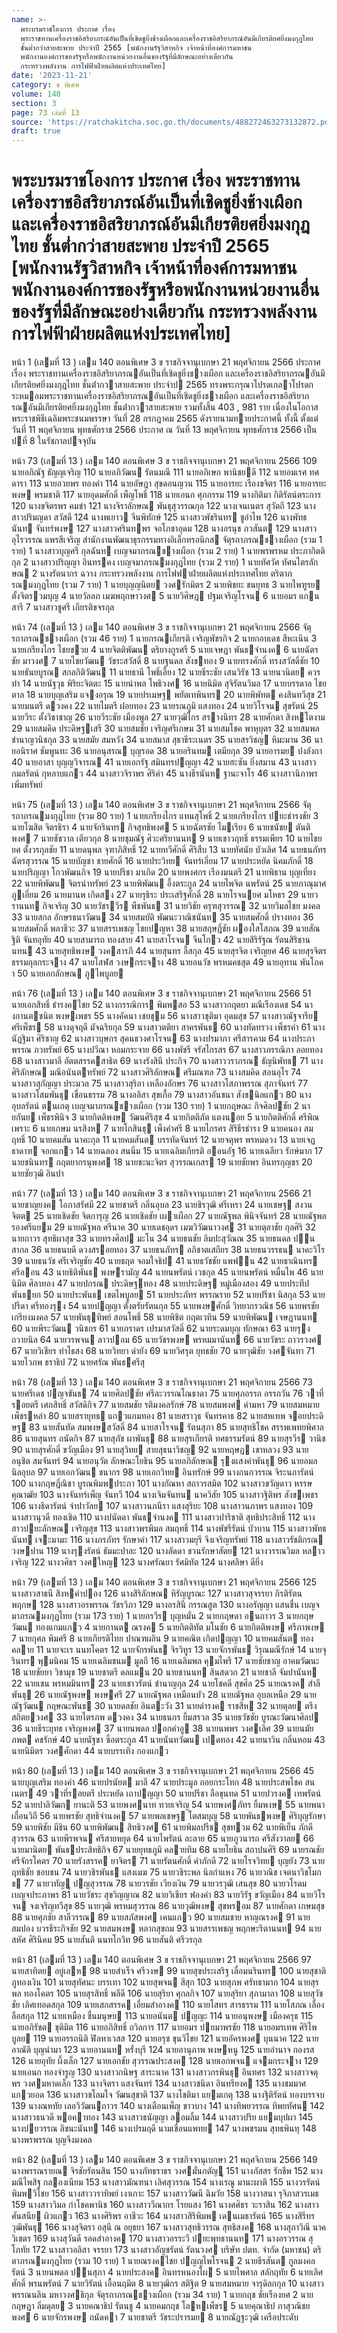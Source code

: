 ```yaml
---
name: >-
  พระบรมราชโองการ ประกาศ เรื่อง
  พระราชทานเครื่องราชอิสริยาภรณ์อันเป็นที่เชิดชูยิ่งช้างเผือกและเครื่องราชอิสริยาภรณ์อันมีเกียรติยศยิ่งมงกุฎไทย
  ชั้นต่ำกว่าสายสะพาย ประจำปี 2565 [พนักงานรัฐวิสาหกิจ เจ้าหน้าที่องค์การมหาชน
  พนักงานองค์การของรัฐหรือพนักงานหน่วยงานอื่นของรัฐที่มีลักษณะอย่างเดียวกัน
  กระทรวงพลังงาน การไฟฟ้าฝ่ายผลิตแห่งประเทศไทย]
date: '2023-11-21'
category: ข พิเศษ
volume: 140
section: 3
page: 73 เล่มที่ 13
source: 'https://ratchakitcha.soc.go.th/documents/488272463273132872.pdf'
draft: true
---
```


# พระบรมราชโองการ ประกาศ เรื่อง พระราชทานเครื่องราชอิสริยาภรณ์อันเป็นที่เชิดชูยิ่งช้างเผือกและเครื่องราชอิสริยาภรณ์อันมีเกียรติยศยิ่งมงกุฎไทย ชั้นต่ำกว่าสายสะพาย ประจำปี 2565 [พนักงานรัฐวิสาหกิจ เจ้าหน้าที่องค์การมหาชน พนักงานองค์การของรัฐหรือพนักงานหน่วยงานอื่นของรัฐที่มีลักษณะอย่างเดียวกัน กระทรวงพลังงาน การไฟฟ้าฝ่ายผลิตแห่งประเทศไทย]

หน้า 1 (เลมที่ 13 ) เลม 140 ตอนพิเศษ 3 ข ราชกิจจานุเบกษา 21 พฤศจิกายน 2566 ประกาศ เรื่อง พระราชทานเครื่องราชอิสริยาภรณอันเป็นที่เชิดชูยิ่งชางเผือก และเครื่องราชอิสริยาภรณอันมีเกียรติยศยิ่งมงกุฎไทย ชั้นต่ํากวาสายสะพาย ประจําป 2565 ทรงพระกรุณาโปรดเกลาโปรดกระหมอมพระราชทานเครื่องราชอิสริยาภรณอันเป็นที่เชิดชูยิ่งชางเผือก และเครื่องราชอิสริยาภรณอันมีเกียรติยศยิ่งมงกุฎไทย ชั้นต่ํากวาสายสะพาย รวมทั้งสิ้น 403 , 981 ราย เนื่องในโอกาสพระราชพิธีเฉลิมพระชนมพรรษา วันที่ 28 กรกฎาคม 2565 ดังรายนามทายประกาศนี้ ทั้งนี้ ตั้งแต่วันที่ 11 พฤศจิกายน พุทธศักราช 2566 ประกาศ ณ วันที่ 13 พฤศจิกายน พุทธศักราช 2566 เป็นปที่ 8 ในรัชกาลปจจุบัน

หน้า 73 (เลมที่ 13 ) เลม 140 ตอนพิเศษ 3 ข ราชกิจจานุเบกษา 21 พฤศจิกายน 2566 109 นายอภิณัฐ ธัญญเจริญ 110 นายอภิวัฒน รัตนมณี 111 นายอภิเษก พานิชยดี 112 นายอมเรศ ทศดารา 113 นายอวยพร ทองคํา 114 นายอัษฎา สุขดอนญวน 115 นายอารยะ เรืองขจิตร 116 นายอารยะพงษ พรมชาติ 117 นายอุดมศักดิ์ เพ็ญโพธิ์ 118 นายเอนก ศุภกรรม 119 นางกิติมา กิติรัตน์ตระการ 120 นางขจิตรพร คมขํา 121 นางจิราลักษณ พันธุสุวรรณกุล 122 นางเจนเนตร สุวัตถี 123 นางสาวปริมญดา สวัสดี 124 นางพเยาว จีนพิทักษ์ 125 นางสาวพัชรินทร ชูอําไพ 126 นางพัทธนันท จันทร์พงษ 127 นางสาวศรินทพร จอโภชาอุดม 128 นางอรนุช ภวสันต 129 นางสาวอุไรวรรณ แพรสีเจริญ สํานักงานพัฒนาธุรกรรมทางอิเล็กทรอนิกส จัตุรถาภรณชางเผือก (รวม 1 ราย) 1 นางสาวบุญศรี กุลฉันท เบญจมาภรณชางเผือก (รวม 2 ราย) 1 นายพรพรหม ประภากิตติกุล 2 นางสาวปริญญา อินทรคง เบญจมาภรณมงกุฎไทย (รวม 2 ราย) 1 นายทัศวัศ ทัศนไตรลักษณ 2 นางรัตนากร ฉวาง กระทรวงพลังงาน การไฟฟาฝ่ายผลิตแห่งประเทศไทย ตริตาภรณมงกุฎไทย (รวม 7 ราย) 1 นายบุญญนิตย วงศรักมิตร 2 นายพิชยะ ชนยุทธ 3 นายไพฑูรย ตั้งจิตรวมบุญ 4 นายวัลลภ เมฆพฤกษาวงศ 5 นายวิศิษฎ ปฐมเจริญโรจน 6 นายอมร แกนสารี 7 นางสาวชูศรี เกียรติขจรกุล

หน้า 74 (เลมที่ 13 ) เลม 140 ตอนพิเศษ 3 ข ราชกิจจานุเบกษา 21 พฤศจิกายน 2566 จัตุรถาภรณชางเผือก (รวม 46 ราย) 1 นายกรณเกียรติ เจริญพัชรกิจ 2 นายกอบเดช สีหะเนิน 3 นายเกรียงไกร ไชยชวย 4 นายจิตติพัฒน ตริยางกูรศรี 5 นายเจษฎา พันธจํานงค 6 นายฉัตรชัย มาวงศ 7 นายไชยวัฒน วัชระสวัสดิ์ 8 นายฐนดล สังขทอง 9 นายทรงศักดิ์ ทรงสวัสดิ์ชัย 10 นายธันยบูรณ สกลกิติวัฒน 11 นายธานี โพธิ์เอี้ยง 12 นายธีระชัย เสนวิรัช 13 นายนวนิตย ควรทํา 14 นายนัฐวุธ พิริยะจิตตะ 15 นายนําพล โพธิวงศ 16 นายนิมิต สุจิรัตนวิมล 17 นายบรรดาล ไชยตาล 18 นายบุญเสริม แจงอรุณ 19 นายปรเมษฐ พยัตเทพินทร 20 นายพิพัทต คงสินทวีสุข 21 นายมนตรี ดวงคง 22 นายไมตรี ฝอยทอง 23 นายรณภูมิ แสงทอง 24 นายวิโรจน สุขรัตน์ 25 นายวีระ ตั้งวิชาชาญ 26 นายวีระชัย เมืองพูล 27 นายวุฒิไกร สรางนิทร 28 นายศักดา สิงหโตงาม 29 นายสมคิด ประดิษฐเสรี 30 นายสมชัย เจริญศรีเกษม 31 นายสมโชค พาหุบุตร 32 นายสมพล ชํานาญวนิชกุล 33 นายสมัย สมหวัง 34 นายสมาส สุธาธีระเนตร 35 นายสรวิชญ หิมะมาน 36 นายอนิราศ ชัมพูนทะ 36 นายอนุสรณ บุญรอด 38 นายอรินทม เตมียกุล 39 นายอารมย ปงลังกา 40 นายอาสา บุญญวิจารณ 41 นายเอกรัฐ สมินทรปญญา 42 นายฮะซัน ยิ่งสมาน 43 นางสาวกมลรัตน์ กุหลาบแกว 44 นางสาวจิราพร ศิริคํา 45 นางธีรนันท ฐานะจาโร 46 นางสาวนิภาพร เพิ่มทรัพย์

หน้า 75 (เลมที่ 13 ) เลม 140 ตอนพิเศษ 3 ข ราชกิจจานุเบกษา 21 พฤศจิกายน 2566 จัตุรถาภรณมงกุฎไทย (รวม 80 ราย) 1 นายเกรียงไกร แทนสุโพธิ์ 2 นายเกรียงไกร ปยะธํารงชัย 3 นายโฆสิต จิตรธิรา 4 นายจักรินทร กิจสุทธิพงศ 5 นายฉัตรชัย ไมเรียง 6 นายชนัชย ตันติพงศ 7 นายชัชวาล เตียวกุล 8 นายชุมณัฐ ศิวะศริยานนท 9 นายเชาวฤทธิ์ ธรรมเพียร 10 นายไชยยศ ตั้งวรกุลชัย 11 นายดนุพล จุฑาภิสิทธิ์ 12 นายทวีศักดิ์ ศิริสืบ 13 นายทัศนัย บัวเลิศ 14 นายธนภัทร ฉัตรสุวรรณ 15 นายบัญชา ชายศักดิ์ 16 นายประวิทย จันทร์เอี่ยม 17 นายประหยัด นิคมภักดิ์ 18 นายปริญญา โกวพัฒนกิจ 19 นายปรีชา มาเกิด 20 นายพงศกร เรืองมนตรี 21 นายพิธาน บุญเที่ยง 22 นายพิพัฒน จิตรนําทรัพย์ 23 นายพิพัฒน อึ้งตระกูล 24 นายไพจิต นพรัตน์ 25 นายภาณุมาศ ภูเอี่ยม 26 นายมานพ เกิดสง 27 นายรุธิระ ประเสริฐศักดิ์ 28 นายโรจนยศ มโหธร 29 นายวรานนท กิจเจริญ 30 นายวัชรวีร พืชพันธ 31 นายวิชัย ครุฑสุวรรณ 32 นายวิมลไชย มงคล 33 นายสกล อักษรธนาวัฒน 34 นายสมบัติ พัฒนะวาณิชนันท 35 นายสมศักดิ์ ปรางทอง 36 นายสมศักดิ์ พลาชีวะ 37 นายสรรเพชญ ไชยปญหา 38 นายสฤษฎิ์ชัย ผองใสโสภณ 39 นายสัณฐิติ จันทอุทัย 40 นายสามารถ ทองสาย 41 นายสาโรจน จีนโกว 42 นายสิริรัฐณ รัตนสิริชานนทน 43 นายสุทธิพงษ วงคสารภี 44 นายสุนทร ลี้สกุล 45 นายสุรจิต เจริญยศ 46 นายสุรจิตร ธรรมกุลกระจาง 47 นายโสฬส วงษกระจาง 48 นายอนวัช พรหมคชสุต 49 นายอุทาน พันโภคา 50 นายเอกลักษณ ภูไพบูลย

หน้า 76 (เลมที่ 13 ) เลม 140 ตอนพิเศษ 3 ข ราชกิจจานุเบกษา 21 พฤศจิกายน 2566 51 นายเอกสิทธิ์ ธํารงคไชย 52 นางกรรณิการ พิมพสอ 53 นางสาวกฤตยา มณีเรืองเดช 54 นางกานตชนิต พงษเพชร 55 นางคัคนา เชยชุม 56 นางสาวชุติมา อุดมสุข 57 นางสาวณัฐจารีย ศรีเพ็ชร 58 นางดุจฤดี มัจฉริยกุล 59 นางสาวตติยา สาครพันธ 60 นางทัดทรวง เพ็ชรคํา 61 นางนัฏฐิมา ศิริชาญ 62 นางสาวบุษกร สุคนธวงศาโรจน 63 นางปรมาภา ศรีสารคาม 64 นางประภาพรรณ ภวทรัพย์ 65 นางปวีณา หอมกระจาย 66 นางพัชรี จรัสไกรสร 67 นางสาวภรรณิภา ลอยทอง 68 นางสาวมาลี อัตตสรรคสาธิต 69 นางรังสินี ประกิจ 70 นางสาววราภรณ ธัญนิพัทธ 71 นางศิริลักษณ มณีอนันตทรัพย์ 72 นางสาวศิริลักษณ ศรีมณฑล 73 นางสมคิด สอนอุไร 74 นางสาวสุกัญญา ประมวล 75 นางสาวสุริลา เหลืองอักษร 76 นางสาวโสภาพรรณ สุภาจันทร์ 77 นางสาวโสมพันธุ เขื่อนธรรม 78 นางอลิสา สุขเกื้อ 79 นางสาวอันชนา สังขนิลแกว 80 นางอุบลรัตน์ ตนเกตุ เบญจมาภรณชางเผือก (รวม 130 ราย) 1 นายกฤษณะ กิจศิลปชัย 2 นายกันย เพ็ชรพินิจ 3 นายกิตติพงษ วัฒนศิริสุข 4 นายกิตติภัต แตงนอย 5 นายกิตติศักดิ์ ศรีพิณเพราะ 6 นายเกษม นรสิงห 7 นายโกสินธุ เพ็งคําศรี 8 นายไกรศร สิริธีรธํารง 9 นายคนอง สมฤทธิ์ 10 นายคมสัน นาคะกุล 11 นายคมสันต บรรทัดจันทร์ 12 นายจตุพร พรหมดวง 13 นายเจฏธาดาฑ จอกแกว 14 นายฉลอง สนนิ่ม 15 นายเฉลิมเกียรติ ออนอัฐ 16 นายเฉลียว รักษ์มาก 17 นายชนินทร กฤตยากรนุพงศ 18 นายชะนะจิตร สุวรรณเกสร 19 นายชัยพร อินทรกุญชร 20 นายชัยวุฒิ อินปา

หน้า 77 (เลมที่ 13 ) เลม 140 ตอนพิเศษ 3 ข ราชกิจจานุเบกษา 21 พฤศจิกายน 2566 21 นายชาญยงค โอภาสรัศมี 22 นายชาตรี กลิ่นอุบล 23 นายชิรวุฒิ ศรีเหรา 24 นายเชษฐ สงวนจิตต 25 นายเชิดชัย จิตการุญ 26 นายเชิดชัย เผาเผือก 27 นายณัฐพล พินิจจันทร์ 28 นายณัฐพล รองศรีแยม 29 นายณัฐพล ศรีนาค 30 นายเดชอุดร เมฆวิวัฒนาวงศ 31 นายตุลาชัย กุลศิริ 32 นายถาวร สุทธิผาสุข 33 นายทรงศิลป มะโน 34 นายธนชัย ลิมปะสุวัณณ 35 นายธนดล ปนสากล 36 นายธนบดี ดวงสรอยทอง 37 นายธนภัทร อภิชาตเสถียร 38 นายธนวรรธน นาคะวิโร 39 นายธนวัช ศรีเจริญชัย 40 นายธฤต จอมใจธิป 41 นายธวัชชัย แพฟน 42 นายธาณินทร ศรีออน 43 นายธิติพันธ พงษรามัญ 44 นายนพรัตน์ เวชกุล 45 นายนพรัตน์ หมื่นไพ 46 นายนิมิต ศิลาทอง 47 นายปกรณ ประดิษฐทอง 48 นายประดิษฐ หมู่เมืองสอง 49 นายประทีป พันธยก 50 นายประพันธ เขตไพบูลย 51 นายประภัทร พรรณราย 52 นายปรีชา นิสกุล 53 นายปรีดา ศรีทองรุง 54 นายปญญา ตั้งตรัยรัตนกุล 55 นายพงษศักดิ์ วิทยากรวณิช 56 นายพรชัย เกรียงมงคล 57 นายพันธุทิพย์ สอนโพธิ์ 58 นายพิชิต กฤตเวทิน 59 นายพิพัฒน เจษฎานนท 60 นายพีระวัฒน วนิชกร 61 นายภราดร เปรมาสวัสดิ์ 62 นายระดมบุญ ทักษณา 63 นายรุง ถวายนิล 64 นายวรพจน ลาวปอม 65 นายวัชรพงษ พรหมมานันท 66 นายวัชระ ถาวรวงศ 67 นายวิเชียร ทําไธสง 68 นายวิทยา ดํายัง 69 นายวิศรุต ยุทธชัย 70 นายวุฒิชัย วงศจันทา 71 นายไวภพ ธราธิป 72 นายศรัณ พันธศรีสุ

หน้า 78 (เลมที่ 13 ) เลม 140 ตอนพิเศษ 3 ข ราชกิจจานุเบกษา 21 พฤศจิกายน 2566 73 นายศรีเดช ปญจขันธ 74 นายศิลปชัย ศรีละวรรณโณธาดา 75 นายศุภอรรถ อรรถวัน 76 วาที่รอยตรี เศกสิทธิ์ สวัสดิกิจ 77 นายสมชัย รติมงคลรักษ์ 78 นายสมพงศ คํามหา 79 นายสมหมาย เพ็ชรหลํา 80 นายสรายุทธ แกวแกมทอง 81 นายสราวุธ จันทรคาธ 82 นายสหเทพ จอยประดิษฐ 83 นายสันทัด สมพงษสวัสดิ์ 84 นายสาโรจน รัตนสุภา 85 นายสุทธิโชค สรรพเพทยพิศาล 86 นายสุนทร ถนัดกิจ 87 นายสุภัช ผาพันธุ 88 นายสุรเกียรติ ทศธรรมรัตน์ 89 นายสุรวีร วานิช 90 นายสุรศักดิ์ ขวัญเมือง 91 นายสุวิทย สายสุธนาวิชญ 92 นายหฤษฎ เขาหลวง 93 นายอนุชิต สมจันทร์ 94 นายอนุวัต ลักษณะโยธิน 95 นายอภิลักษณ รุงแสงคําพันธุ 96 นายอมล นิลอุบล 97 นายเอกวัฒน ชนากร 98 นายเอกวิทย อินทรักษ์ 99 นางกนกวรรณ จิระนภารัตน์ 100 นางกฤษฎิ์ณิชา บูรณพิมพประภา 101 นางกัณหา สถาวรสมิต 102 นางสาวขวัญดาว หรรษคุณาฒัย 103 นางจันทร์เพ็ญ จันทวี 104 นางเจิมจันทน นาควิสัย 105 นางสาวฐิติพร สังขเพชร 106 นางธิดารัตน์ จําปาวัลย 107 นางสาวนภนีรา แสงสุริยะ 108 นางสาวนภาพร แสงทอง 109 นางสาวนุวดี ทองเชิด 110 นางปนัดดา พันธจํานงค 111 นางสาวปาริชาติ สุทธิประสิทธิ์ 112 นางสาวปยะลักษณ เจริญสุข 113 นางสาวพรพิมล สมฤทธิ์ 114 นางพัชรีรัตน์ บัวบาน 115 นางสาวพัทธนันท เจะมามะ 116 นางภรภัทร รักษาคํา 117 นางสาวมยุรี จึงเจริญทรัพย์ 118 นางสาวรัชติกรณ วงษปาน 119 นางรุงรัตน์ ธัมมะปาละ 120 นางลัดดา ชวนรักษาสัตย 121 นางวรรณวิมล หลาวเจริญ 122 นางวศิธร วงศใหญ 123 นางศรัณยา รัศมิทัต 124 นางศลิษา ดียิ่ง

หน้า 79 (เลมที่ 13 ) เลม 140 ตอนพิเศษ 3 ข ราชกิจจานุเบกษา 21 พฤศจิกายน 2566 125 นางสาวสาธนี สิงหคําปอง 126 นางสิริลักษณ หิรัญบูรณะ 127 นางสาวสุจรรยา กิรติรัตนพฤกษ 128 นางสาวอรพรรณ วัชรวิภา 129 นางอรสินี กรรณสูต 130 นางอรัญญา แสนชื่น เบญจมาภรณมงกุฎไทย (รวม 173 ราย) 1 นายกรวีร บุญหมั่น 2 นายกฤษดา อนถาวร 3 นายกฤษวัฒน ทองแกมแกว 4 นายกานต ณรงค 5 นายกิตติทัต มโนชัย 6 นายกิตติพงษ ศรีภาพงษ 7 นายกุศล พิมศรี 8 นายเกียรติไทย ปาณฑผลิน 9 นายคณิต เกิดปญญา 10 นายคมสันต ทองคลาย 11 นายจะเร นนทโคตร 12 นายจักรพันธ จิรวิทูร 13 นายจักรพันธ วิรุณมณีรักษ์ 14 นายจุรินทร พุมนิคม 15 นายเฉลิมชนม มูลถี 16 นายเฉลิมพล คุมไพรี 17 นายชัยชาญ อาคมวัฒนะ 18 นายชัยยา วิชามุข 19 นายชาตรี ดลแมน 20 นายชานนท สินสดวก 21 นายชาลี จัมปานันท 22 นายเชน พรหมมินทร 23 นายเชาวรัตน์ ชํานาญกุล 24 นายโชคดี สุขศีล 25 นายณรงค สําลีพันธุ 26 นายณัฐพงษ พงษศรี 27 นายณัฐพล เหมือนบัว 28 นายณัฐพล อุบลเหนือ 29 นายณัฐวัฒน กฤษณะพันธ 30 นายดลชัย อินตะวัง 31 นายดํารงค ราชสีห 32 นายตุลย ตรึงสถิตยวงศ 33 นายไตรภพ ดวงคง 34 นายธนกร ยิ้มสรวล 35 นายธวัชชัย บูรณะวัฒนาศิลป 36 นายธีระยุทธ เจริญพงศ 37 นายนพดล ปอกคําอู 38 นายนพพร วงศเลิศ 39 นายนมัยภพต คชรักษ์ 40 นายนัฐชา ซือตระกูล 41 นายนันทวัฒน เปดทอง 42 นายนาวิน กลิ่นหอม 43 นายนิมิตร วงศศักดา 44 นายบรรเทิง กองแกว

หน้า 80 (เลมที่ 13 ) เลม 140 ตอนพิเศษ 3 ข ราชกิจจานุเบกษา 21 พฤศจิกายน 2566 45 นายบุญเสริม ทองคํา 46 นายปรนัยต มาลี 47 นายประมูล ถอยกระโทก 48 นายประสพโชค สนเนตร 49 วาที่รอยตรี ประหยัด เถาปญญา 50 นายปรีชา ลือขุนทด 51 นายปวรงค เทพรัตน์ 52 นายปาลิวัฒก ยานะติ 53 นายพงศนาท ทวยเจริญ 54 นายพงศภัทร ยิ้มพงษ 55 นายพนา เถื่อนวิถี 56 นายพรชัย สุทธิจํานงค 57 นายพลเชษฐ โตสมบุญ 58 นายพันธพงษ ศิริบุญรักษา 59 นายพิชัย มีชิน 60 นายพิพัฒน สิทธิวงศ 61 นายพิมลปรีช สุขทวม 62 นายพิเย็น ภักดีสุวรรณ 63 นายพีรพจน ศรีสายหยุด 64 นายไพรัตน์ ละลาย 65 นายภูวนารถ ศรีสังวาลย 66 นายมานิตย พันธประสิทธิกิจ 67 นายยุทธภูมิ คลายทิม 68 นายโยธิน สถาปนศิริ 69 นายรณชัย ศรีจักรโคตร 70 นายรังสรรค ยาจิตร 71 นายรัตนศักดิ์ คําภักดี 72 นายโรจวิทย บุญยัง 73 นายฤทธิชัย ชอบชน 74 นายวชิรพันธ แสงเมฆ 75 นายวชิระพล นิลกําแหง 76 นายวณิช เจตนาวิชโมกข 77 นายวทัญู ปญสุวรรณ 78 นายวรชัย เวียงเงิน 79 นายวรวุฒิ เสนสุข 80 นายวโรดม เบญจประภาพร 81 นายวัชระ สุขวิญญาณ 82 นายวิเชียร ฟองคํา 83 นายวิรัฐ ขวัญเมือง 84 นายวิโรจน จงเจริญทวีสุข 85 นายวุฒิ พรหมสุวรรณ 86 นายวุฒิพงษ สุขพรอม 87 นายศักดา เกษมสุข 88 นายศุภชัย สาลีวรรณ 89 นายสภัสพงศ เคนแกว 90 นายสมชาย หาญณรงค 91 นายสมปอง บวรธีระกิจชัย 92 นายสมพงษ หลากสุขถม 93 นายสรรเพชญ พฤกษะริตานนท 94 นายสหัศ ศิรินิคม 95 นายสันติ นนทโกวิท 96 นายสันติ ศรีวรกุล

หน้า 81 (เลมที่ 13 ) เลม 140 ตอนพิเศษ 3 ข ราชกิจจานุเบกษา 21 พฤศจิกายน 2566 97 นายสาทิตย อยู่เลห 98 นายสําเร็จ ศรีวงษ 99 นายสุขประเสริฐ เลื่อมนรินทร 100 นายสุชาติ ภูทองเงิน 101 นายสุทัศนะ บรรเทา 102 นายสุพจน สีสุก 103 นายสุภพ ศรัทธามาก 104 นายสุรพล ทองโคตร 105 นายสุรสิทธิ์ พลีดี 106 นายสุริยา ศุกลกิจ 107 นายสุริยา สุภามาลา 108 นายสุวัชชัย เลิศเทอดสกุล 109 นายเสกสรรค เอี่ยมสําอางค 110 นายโสทร สารธรรม 111 นายโสภณ เลื่องลือสกุล 112 นายเหมือง ชื่นมนุษย 113 นายอนันต ปญญะ 114 นายอนุพงษ เมืองครุธ 115 นายอภิรัชต ชุติมิต 116 นายอภิสิทธิ์ ถวิลการ 117 นายอมร ปยมาพรชัย 118 นายอมรเทพ ศิริไพบูลย 119 นายอรรถนิติ ฬิลหาเวสส 120 นายอรุช ขุนวิไชย 121 นายอัครพงศ บุนนาค 122 นายอาณัติ บุญนํามา 123 นายอานนท หรั่งบุรี 124 นายอานุภาพ พงษหนู 125 นายอํานาจ กองรส 126 นายอุทัย ผึ้งเล็ก 127 นายเอกชัย สุวรรณประสงค 128 นายเอกพจน แจมกระจาง 129 นายเอนก ทองจํารูญ 130 นางสาวกนิษฐ สาระนาค 131 นางสาวกรพินธุ อินทศร 132 นางสาวจตุพร วงศมหาดเล็ก 133 นางจิตรา แสงจันทร์ 134 นางสาวชนิดา อินทรียงค 135 นางชมมาศ แกวยอด 136 นางสาวชโลมใจ วัฒนสุชาติ 137 นางโชติมา แยมเกตุ 138 นางฐิติรัตน์ ทองบรรจบ 139 นางณหทัย เลอวิวัฒนถาวร 140 นางเดือนเพ็ญ ขาวบาง 141 นางทิพยวรรณ ทิพยทัศน 142 นางสาวธนวดี พอคาทอง 143 นางสาวธนัญญา ลอมลิ้ม 144 นางสาวปริย แยมบุปผา 145 นางปยวรรณ ลิขนะนันท 146 นางเปรมฤดี นามเขื่อนแพทย 147 นางพชรมน สุทธพินทุ 148 นางพรพรรณ บุญจึงมงคล

หน้า 82 (เลมที่ 13 ) เลม 140 ตอนพิเศษ 3 ข ราชกิจจานุเบกษา 21 พฤศจิกายน 2566 149 นางพรรณรายณ จิรชัยรัตนสิน 150 นางภัทธราธร วงศมั่นกตัญู 151 นางภัสสร รักชีพ 152 นางมณีไพสิฐ กลองเนียม 153 นางสาวมัณฑนา เลิศสุวรรณ 154 นางเรณู มานะผาติ 155 นางวรรัตน์ พิมพวิไชย 156 นางสาววราทิพย์ เงาเกาะ 157 นางสาววัฒนี ฉิมวัย 158 นางวาสนา รุจิภาสวรเมธ 159 นางสาววิมล กําโชคพานิช 160 นางสาววีณากร โรยแสง 161 นางศศิธร วะราสิน 162 นางสาวศันสนีย ผิวแกว 163 นางศิริพร อาชีวะ 164 นางสาวสิริพิมพ เดนเมธารัตน์ 165 นางสิรีทร วุฒิพันธุ 166 นางสุจิตรา อสุนี ณ อยุธยา 167 นางสาวสุทธิวรรณ สุทธิสงค 168 นางสุภาวิณี นาควิเชตร 169 นางสุวันดี รอดสําอางค 170 นางสาวอรระวี ปยะพุทธานนท 171 นางอรวรรณ สุโภทัย 172 นางสาวอลิสา จรรยา 173 นางสาวอัญชรัตน์ รัตนวงศ บริษัท ปตท. จํากัด (มหาชน) ตริตาภรณมงกุฎไทย (รวม 10 ราย) 1 นายณรงคไชย ปญญไพโรจน 2 นายธีรสันต กูลมงคลรัตน์ 3 นายนพดล ปนสุภา 4 นายประสงค อินทรหนองไผ 5 นายไพศาล สลักฤทัย 6 นายเลิศศักดิ์ พรนพรัตน์ 7 นายวิรัตน์ เอื้อนฤมิต 8 นายวุฒิกร สติฐิต 9 นายสมหมาย จารุดิลกกุล 10 นางสาวพรรณนลิน มหาวงศธิกุล จัตุรถาภรณชางเผือก (รวม 34 ราย) 1 นายกฤช ชัยเรืองยศ 2 นายกฤษฎา ลิ่มดุลย 3 นายคณาธิป รัตนชู 4 นายคมกฤช โลหเพ็ชร 5 นายคุณาธิป ภาสุวณิชยพงศ 6 นายจักรพงษ ถนัดคา 7 นายชาตรี วัชระปรารมย 8 นายณัฏฐะวุฒิ เครือประดับ
